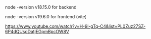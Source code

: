 node -version v18.15.0 for backend

node -version v19.6.0 for frontend (vite)

https://www.youtube.com/watch?v=H-9l-gTq-C4&list=PL0Zuz27SZ-6P4dQUsoDatjEGpmBpcOW8V